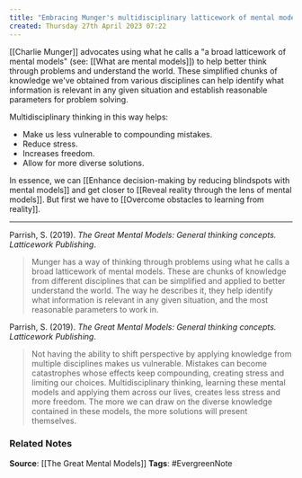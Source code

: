 ```yaml
---
title: "Embracing Munger's multidisciplinary latticework of mental models"
created: Thursday 27th April 2023 07:22
---
```


[[Charlie Munger]] advocates using what he calls a "a broad latticework of mental models" (see:  [[What are mental models]]) to help better think through problems and understand the world. These simplified chunks of knowledge we've obtained from various disciplines can help identify what information is relevant in any given situation and establish reasonable parameters for problem solving. 

Multidisciplinary thinking in this way helps: 
- Make us less vulnerable to compounding mistakes.
- Reduce stress.
- Increases freedom.
- Allow for more diverse solutions. 

In essence, we can [[Enhance decision-making by reducing blindspots with mental models]] and get closer to [[Reveal reality through the lens of mental models]]. But first we have to [[Overcome obstacles to learning from reality]]. 

---

Parrish, S. (2019). _The Great Mental Models: General thinking concepts. Latticework Publishing_.

> Munger has a way of thinking through problems using what he calls a broad latticework of mental models. These are chunks of knowledge from different disciplines that can be simplified and applied to better understand the world. The way he describes it, they help identify what information is relevant in any given situation, and the most reasonable parameters to work in. 

Parrish, S. (2019). _The Great Mental Models: General thinking concepts. Latticework Publishing_.

> Not having the ability to shift perspective by applying knowledge from multiple disciplines makes us vulnerable. Mistakes can become catastrophes whose effects keep compounding, creating stress and limiting our choices. Multidisciplinary thinking, learning these mental models and applying them across our lives, creates less stress and more freedom. The more we can draw on the diverse knowledge contained in these models, the more solutions will present themselves.

### Related Notes
**Source**: [[The Great Mental Models]]
**Tags**: #EvergreenNote


